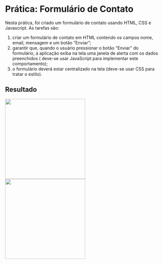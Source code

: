 # Prática: Formulário de Contato

Nesta prática, foi criado um formulário de contato usando HTML, CSS e Javascript. As tarefas são:

1. criar um formulário de contato em HTML contendo os campos nome, email, mensagem e um botão “Enviar”;
2. garantir que, quando o usuário pressionar o botão “Enviar” do formulário, a aplicação exiba na tela uma janela de alerta com os dados preenchidos ( deve-se usar JavaScript para implementar este comportamento);
3. o formulário deverá estar centralizado na tela (deve-se usar CSS para tratar o estilo).


## Resultado

<img height="260em" src="https://github.com/GiovaniDamian/front-end-awari/assets/60575219/7bcaebdd-d095-4732-89f8-883c1709769d"/>
<img height="260em" src="https://github.com/GiovaniDamian/front-end-awari/assets/60575219/d1f75dde-db41-4c24-bac2-1c3f1e823897"/>

